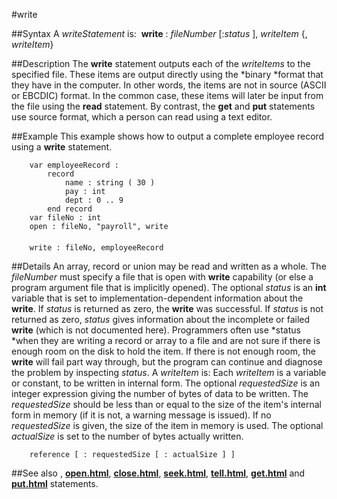 
#write

##Syntax
A *writeStatement* is:
 **write** : *fileNumber* [:*status* ], *writeItem* {, *writeItem*}



##Description
The **write** statement outputs each of the *writeItems* to the specified file. These items are output directly using the *binary *format that they have in the computer. In other words, the items are not in source (ASCII or EBCDIC) format. In the common case, these items will later be input from the file using the **read** statement. By contrast, the **get** and **put** statements use source format, which a person can read using a text editor.



##Example
This example shows how to output a complete employee record using a **write** statement.


        var employeeRecord :
            record
                name : string ( 30 )
                pay : int
                dept : 0 .. 9
            end record
        var fileNo : int
        open : fileNo, "payroll", write
        
        write : fileNo, employeeRecord
##Details
An array, record or union may be read and written as a whole. The *fileNumber* must specify a file that is open with **write** capability (or else a program argument file that is implicitly opened).
The optional *status* is an **int** variable that is set to implementation-dependent information about the **write**. If *status* is returned as zero, the **write** was successful. If *status* is not returned as zero, *status* gives information about the incomplete or failed **write** (which is not documented here). Programmers often use *status *when they are writing a record or array to a file and are not sure if there is enough room on the disk to hold the item. If there is not enough room, the **write** will fail part way through, but the program can continue and diagnose the problem by inspecting *status*.
A *writeItem* is:
Each *writeItem* is a variable or constant, to be written in internal form. The optional *requestedSize* is an integer expression giving the number of bytes of data to be written. The *requestedSize* should be less than or equal to the size of the item's internal form in memory (if it is not, a warning message is issued). If no *requestedSize* is given, the size of the item in memory is used. The optional *actualSize* is set to the number of bytes actually written.


        reference [ : requestedSize [ : actualSize ] ]
##See also
**[](write)**, **[open.html](open)**, **[close.html](close)**, **[seek.html](seek)**, **[tell.html](tell)**, **[get.html](get)** and **[put.html](put)** statements.


